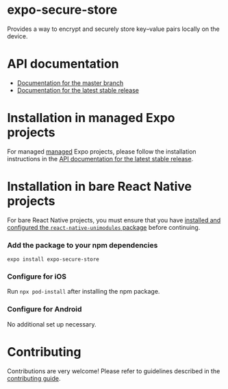 # expo-secure-store

Provides a way to encrypt and securely store key–value pairs locally on the device.

# API documentation

- [Documentation for the master branch](https://github.com/expo/expo/blob/master/docs/pages/versions/unversioned/sdk/securestore.md)
- [Documentation for the latest stable release](https://docs.expo.io/versions/latest/sdk/securestore/)

# Installation in managed Expo projects

For managed [managed](https://docs.expo.io/versions/latest/introduction/managed-vs-bare/) Expo projects, please follow the installation instructions in the [API documentation for the latest stable release](https://docs.expo.io/versions/latest/sdk/securestore/).

# Installation in bare React Native projects

For bare React Native projects, you must ensure that you have [installed and configured the `react-native-unimodules` package](https://github.com/expo/expo/tree/master/packages/react-native-unimodules) before continuing.

### Add the package to your npm dependencies

```
expo install expo-secure-store
```

### Configure for iOS

Run `npx pod-install` after installing the npm package.

### Configure for Android

No additional set up necessary.

# Contributing

Contributions are very welcome! Please refer to guidelines described in the [contributing guide](https://github.com/expo/expo#contributing).
